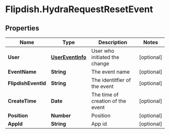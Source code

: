 # Flipdish.HydraRequestResetEvent

## Properties
Name | Type | Description | Notes
------------ | ------------- | ------------- | -------------
**User** | [**UserEventInfo**](UserEventInfo.md) | User who initiated the change | [optional] 
**EventName** | **String** | The event name | [optional] 
**FlipdishEventId** | **String** | The identitfier of the event | [optional] 
**CreateTime** | **Date** | The time of creation of the event | [optional] 
**Position** | **Number** | Position | [optional] 
**AppId** | **String** | App id | [optional] 


